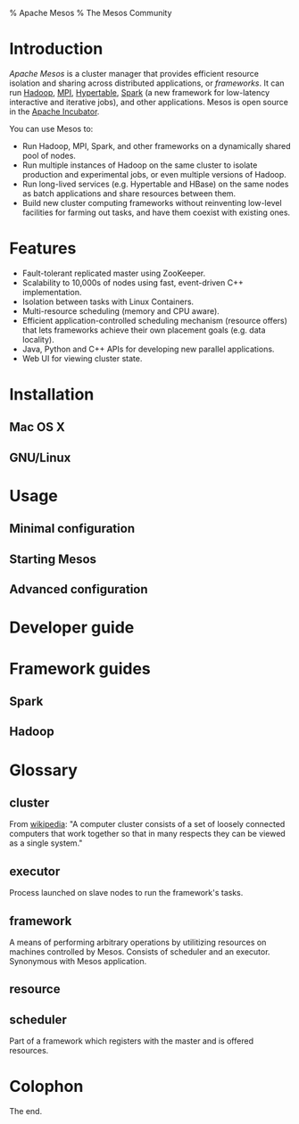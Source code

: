 % Apache Mesos
% The Mesos Community

# Introduction

*Apache Mesos* is a cluster manager that provides efficient resource isolation
and sharing across distributed applications, or *frameworks*. It can run
[Hadoop](http://hadoop.apache.org),
[MPI](http://www.mcs.anl.gov/research/projects/mpich2),
[Hypertable](http://hypertable.org), [Spark](http://www.spark-project.org) (a
new framework for low-latency interactive and iterative jobs), and other
applications. Mesos is open source in the [Apache
Incubator](http://incubator.apache.org).

You can use Mesos to:

* Run Hadoop, MPI, Spark, and other frameworks on a dynamically shared pool of
  nodes.
* Run multiple instances of Hadoop on the same cluster to isolate production
  and experimental jobs, or even multiple versions of Hadoop.
* Run long-lived services (e.g. Hypertable and HBase) on the same nodes as
  batch applications and share resources between them.
* Build new cluster computing frameworks without reinventing low-level
  facilities for farming out tasks, and have them coexist with existing ones.

# Features

* Fault-tolerant replicated master using ZooKeeper.
* Scalability to 10,000s of nodes using fast, event-driven C++ implementation.
* Isolation between tasks with Linux Containers.
* Multi-resource scheduling (memory and CPU aware).
* Efficient application-controlled scheduling mechanism (resource offers) that
  lets frameworks achieve their own placement goals (e.g. data locality).
* Java, Python and C++ APIs for developing new parallel applications.
* Web UI for viewing cluster state.

# Installation

## Mac OS X

## GNU/Linux

# Usage

## Minimal configuration

## Starting Mesos

## Advanced configuration

# Developer guide

# Framework guides

## Spark

## Hadoop

# Glossary

## cluster

From
[wikipedia](http://en.wikipedia.org/w/index.php?title=Computer_cluster&oldid=539421973):
"A computer cluster consists of a set of loosely connected computers that work
together so that in many respects they can be viewed as a single system."

## executor

Process launched on slave nodes to run the framework's tasks.

## framework

A means of performing arbitrary operations by utilitizing resources on machines
controlled by Mesos. Consists of scheduler and an executor. Synonymous with
Mesos application.

## resource

## scheduler

Part of a framework which registers with the master and is offered resources.

# Colophon

The end.
